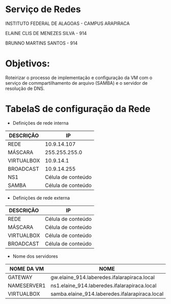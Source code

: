 # Serviço de Redes

INSTITUTO FEDERAL DE ALAGOAS - CAMPUS ARAPIRACA

ELAINE CLIS DE MENEZES SILVA - 914

BRUNNO MARTINS SANTOS - 914

# Objetivos:

Roteirizar o processo de implementação e configuração da VM com o serviço de commpartilhamento de arquivo (SAMBA) e o servidor de resolução de DNS.

# TabelaS de configuração da Rede

- Definições de rede interna

| DESCRIÇÃO  |  IP  |
| ------------------- | ------------------- |
| REDE |  10.9.14.107 |
|  MÁSCARA |  255.255.255.0 |
| VIRTUALBOX | 10.9.14.1 |
|  BROADCAST |  10.9.14.255 |
|  NS1 |  Célula de conteúdo |
| SAMBA |  Célula de conteúdo |


- Definições de rede externa

| DESCRIÇÃO  |  IP  |
| ------------------- | ------------------- |
| REDE |  Célula de conteúdo |
|  MÁSCARA |  Célula de conteúdo |
| VIRTUALBOX |  Célula de conteúdo |
|  BROADCAST |  Célula de conteúdo |


- Nome dos servidores


| NOME DA VM  |  NOME  |
| ------------------- | ------------------- |
| GATEWAY | gw.elaine_914.laberedes.ifalarapiraca.local |
|  NAMESERVER1 |  ns1.elaine_914.laberedes.ifalarapiraca.local |
| VIRTUALBOX |  samba.elaine_914.laberedes.ifalarapiraca.local |
